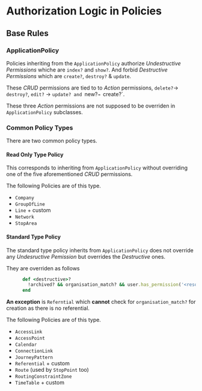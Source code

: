 
# Authorization Logic in Policies

## Base Rules

### ApplicationPolicy

Policies inheriting from the `ApplicationPolicy` authorize _Undestructive_ _Permissions_ whiche are `index?` and
`show?`. And forbid _Destructive_ _Permissions_ which are `create?`, `destroy?` & `update`.

These _CRUD_ permissions are tied to to _Action_ permissions, `delete?`→ `destroy?`, `edit?` → `update? and `new?`→ `create?`.

These three _Action_ permissions are not supposed to be overriden in `ApplicationPolicy` subclasses.


### Common Policy Types

There are two common policy types.

#### Read Only Type Policy

This corresponds to inheriting from  `ApplicationPolicy` without overriding one of the five aforementioned _CRUD_ permissions.

The following Policies are of this type.

  - `Company`
  - `GroupOfLine`
  - `Line` + custom
  - `Network`
  - `StopArea`

#### Standard Type Policy

The standard type policy inherits from `ApplicationPolicy` does not override any _Undesructive_ _Pemission_ but overrides the _Destructive_ ones.

They are overriden as follows

```ruby
      def <destructive>?
        !archived? && organisation_match? && user.has_permission('<resource in plural form>.<action>')
      end
```

**An exception** is `Referntial` which **cannot** check for `organisation_match?` for creation as there is no referential.

The following Policies are of this type.

  - `AccessLink`
  - `AccessPoint`
  - `Calendar`
  - `ConnectionLink`
  - `JourneyPattern`
  - `Referential` + custom
  - `Route` (used by `StopPoint` too)
  - `RoutingConstraintZone`
  - `TimeTable` + custom





